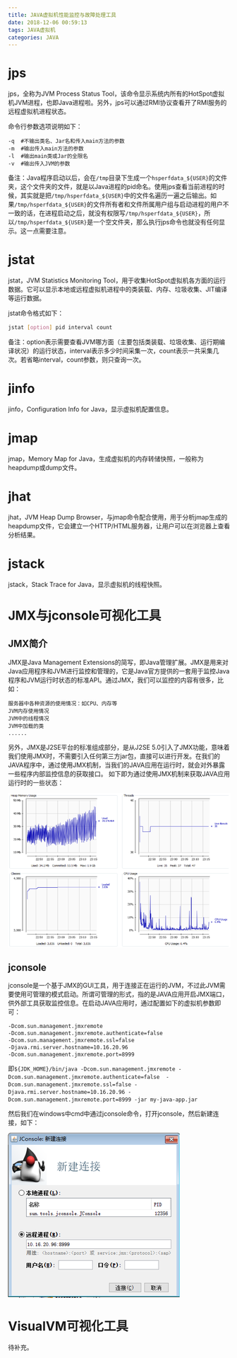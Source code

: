 ```yaml
---
title: JAVA虚拟机性能监控与故障处理工具
date: 2018-12-06 00:59:13
tags: JAVA虚拟机
categories: JAVA
---
```


# jps

jps，全称为JVM Process Status Tool，该命令显示系统内所有的HotSpot虚拟机JVM进程，也即Java进程啦。另外，jps可以通过RMI协议查看开了RMI服务的远程虚拟机进程状态。

命令行参数选项说明如下：

```
-q  #不输出类名、Jar名和传入main方法的参数
-m  #输出传入main方法的参数
-l  #输出main类或Jar的全限名
-v  #输出传入JVM的参数
```

备注：Java程序启动以后，会在`/tmp`目录下生成一个`hsperfdata_${USER}`的文件夹，这个文件夹的文件，就是以Java进程的pid命名。使用jps查看当前进程的时候，其实就是把`/tmp/hsperfdata_${USER}`中的文件名遍历一遍之后输出。如果`/tmp/hsperfdata_${USER}`的文件所有者和文件所属用户组与启动进程的用户不一致的话，在进程启动之后，就没有权限写`/tmp/hsperfdata_${USER}`，所以`/tmp/hsperfdata_${USER}`是一个空文件夹，那么执行jps命令也就没有任何显示。这一点需要注意。

# jstat

jstat，JVM Statistics Monitoring Tool，用于收集HotSpot虚拟机各方面的运行数据。它可以显示本地或远程虚拟机进程中的类装载、内存、垃圾收集、JIT编译等运行数据。

jstat命令格式如下：

```bash
jstat [option] pid interval count
```

备注：option表示需要查看JVM哪方面（主要包括类装载、垃圾收集、运行期编译状况）的运行状态，interval表示多少时间采集一次，count表示一共采集几次。若省略interval，count参数，则只查询一次。

# jinfo

jinfo，Configuration Info for Java，显示虚拟机配置信息。

# jmap

jmap，Memory Map for Java，生成虚拟机的内存转储快照，一般称为heapdump或dump文件。

# jhat

jhat，JVM Heap Dump Browser，与jmap命令配合使用，用于分析jmap生成的heapdump文件，它会建立一个HTTP/HTML服务器，让用户可以在浏览器上查看分析结果。

# jstack

jstack，Stack Trace for Java，显示虚拟机的线程快照。

# JMX与jconsole可视化工具

## JMX简介

JMX是Java Management Extensions的简写，即Java管理扩展。JMX是用来对Java应用程序和JVM进行监控和管理的，它是Java官方提供的一套用于监控Java程序和JVM运行时状态的标准API。通过JMX，我们可以监控的内容有很多，比如：

    服务器中各种资源的使用情况：如CPU、内存等
    JVM内存使用情况
    JVM中的线程情况
    JVM中加载的类
    ......

另外，JMX是J2SE平台的标准组成部分，是从J2SE 5.0引入了JMX功能，意味着我们使用JMX时，不需要引入任何第三方jar包，直接可以进行开发。在我们的JAVA程序中，通过使用JMX机制，当我们的JAVA应用在运行时，就会对外暴露一些程序内部监控信息的获取接口。
如下即为通过使用JMX机制来获取JAVA应用运行时的一些状态：

![](/images/java_jconsole_1_1.png)

## jconsole

jconsole是一个基于JMX的GUI工具，用于连接正在运行的JVM，不过此JVM需要使用可管理的模式启动。所谓可管理的形式，指的是JAVA应用开启JMX端口，供外部工具获取监控信息。在启动JAVA应用时，通过配置如下的虚拟机参数即可：

    -Dcom.sun.management.jmxremote
    -Dcom.sun.management.jmxremote.authenticate=false 
    -Dcom.sun.management.jmxremote.ssl=false
    -Djava.rmi.server.hostname=10.16.20.96
    -Dcom.sun.management.jmxremote.port=8999

即`${JDK_HOME}/bin/java -Dcom.sun.management.jmxremote -Dcom.sun.management.jmxremote.authenticate=false  -Dcom.sun.management.jmxremote.ssl=false -Djava.rmi.server.hostname=10.16.20.96 -Dcom.sun.management.jmxremote.port=8999 -jar my-java-app.jar`

然后我们在windows中cmd中通过jconsole命令，打开jconsole，然后新建连接，如下：

![](/images/java_jconsole_1_2.png)

# VisualVM可视化工具

待补充。
